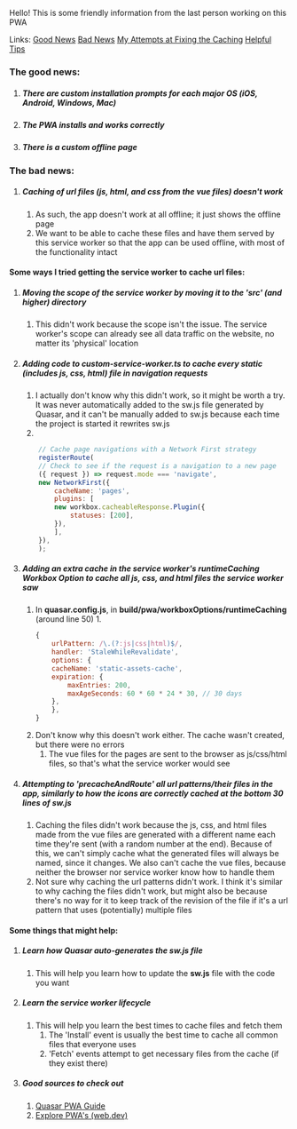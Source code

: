 Hello! This is some friendly information from the last person working on this PWA

Links:
[Good News](#the-good-news)
[Bad News](#the-bad-news)
[My Attempts at Fixing the Caching](#heres-some-ways-i-tried-getting-the-service-worker-to-cache-url-files)
[Helpful Tips](#some-things-that-might-help)

### The good news:
1. ##### There are custom installation prompts for each major OS (iOS, Android, Windows, Mac)
2. ##### The PWA installs and works correctly
3. ##### There is a custom offline page

### The bad news:
1. ##### Caching of url files (js, html, and css from the vue files) doesn't work
    1. As such, the app doesn't work at all offline; it just shows the offline page
    2. We want to be able to cache these files and have them served by this service worker so that the app can be used offline, with most of the functionality intact

#### Some ways I tried getting the service worker to cache url files:
1. ##### Moving the scope of the service worker by moving it to the 'src' (and higher) directory
    1. This didn't work because the scope isn't the issue. The service worker's scope can already see all data traffic on the website, no matter its 'physical' location

2. ##### Adding code to custom-service-worker.ts to cache every static (includes js, css, html) file in navigation requests
    1. I actually don't know why this didn't work, so it might be worth a try. It was never automatically added to the sw.js file generated by Quasar, and it can't be manually added to sw.js because each time the project is started it rewrites sw.js
    2. 
    ```javascript
        // Cache page navigations with a Network First strategy
        registerRoute(
        // Check to see if the request is a navigation to a new page
        ({ request }) => request.mode === 'navigate',
        new NetworkFirst({
            cacheName: 'pages',
            plugins: [
            new workbox.cacheableResponse.Plugin({
                statuses: [200],
            }),
            ],
        }),
        );
    ```    
3. ##### Adding an extra cache in the service worker's runtimeCaching Workbox Option to cache all js, css, and html files the service worker saw
    1. In **quasar.config.js**, in **build/pwa/workboxOptions/runtimeCaching** (around line 50)
        1. 
        ```javascript
        {
            urlPattern: /\.(?:js|css|html)$/,
            handler: 'StaleWhileRevalidate',
            options: {
            cacheName: 'static-assets-cache',
            expiration: {
                maxEntries: 200,
                maxAgeSeconds: 60 * 60 * 24 * 30, // 30 days
            },
            },
        }
        ```
    2. Don't know why this doesn't work either. The cache wasn't created, but there were no errors 
        1. The vue files for the pages are sent to the browser as js/css/html files, so that's what the service worker would see

4. ##### Attempting to 'precacheAndRoute' all url patterns/their files in the app, similarly to how the icons are correctly cached at the bottom 30 lines of sw.js
    1. Caching the files didn't work because the js, css, and html files made from the vue files are generated with a different name each time they're sent (with a random number at the end). Because of this, we can't simply cache what the generated files will always be named, since it changes. We also can't cache the vue files, because neither the browser nor service worker know how to handle them
    2. Not sure why caching the url patterns didn't work. I think it's similar to why caching the files didn't work, but might also be because there's no way for it to keep track of the revision of the file if it's a url pattern that uses (potentially) multiple files

#### Some things that might help:


1. ##### Learn how Quasar auto-generates the sw.js file
    1. This will help you learn how to update the **sw.js** file with the code you want

2. ##### Learn the service worker lifecycle
    1. This will help you learn the best times to cache files and fetch them
        1. The 'Install' event is usually the best time to cache all common files that everyone uses
        2. 'Fetch' events attempt to get necessary files from the cache (if they exist there)
3. ##### Good sources to check out
    1. [Quasar PWA Guide](https://quasar.dev/quasar-cli-vite/developing-pwa/introduction)
    2. [Explore PWA's (web.dev)](https://web.dev/explore/progressive-web-apps)
